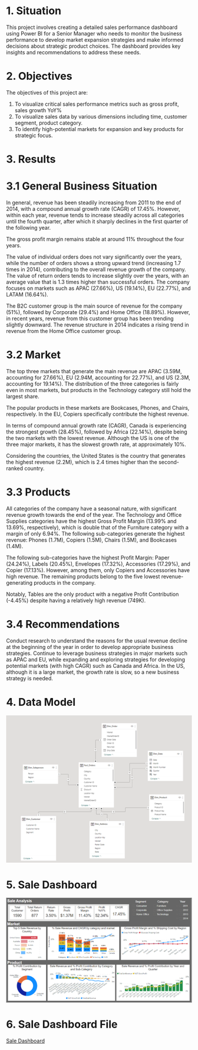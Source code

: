 # 1. Situation
This project involves creating a detailed sales performance dashboard using Power BI for a Senior Manager who needs to monitor the business performance to develop market expansion strategies and make informed decisions about strategic product choices. The dashboard provides key insights and recommendations to address these needs.

# 2. Objectives
The objectives of this project are:

1. To visualize critical sales performance metrics such as gross profit, sales growth YoY%
2. To visualize sales data by various dimensions including time, customer segment, product category.
3. To identify high-potential markets for expansion and key products for strategic focus.

# 3. Results
# 3.1 General Business Situation

In general, revenue has been steadily increasing from 2011 to the end of 2014, with a compound annual growth rate (CAGR) of 17.45%. However, within each year, revenue tends to increase steadily across all categories until the fourth quarter, after which it sharply declines in the first quarter of the following year.

The gross profit margin remains stable at around 11% throughout the four years.

The value of individual orders does not vary significantly over the years, while the number of orders shows a strong upward trend (increasing 1.7 times in 2014), contributing to the overall revenue growth of the company. The value of return orders tends to increase slightly over the years, with an average value that is 1.3 times higher than successful orders. The company focuses on markets such as APAC (27.66%), US (19.14%), EU (22.77%), and LATAM (16.64%).

The B2C customer group is the main source of revenue for the company (51%), followed by Corporate (29.4%) and Home Office (18.89%). However, in recent years, revenue from this customer group has been trending slightly downward. The revenue structure in 2014 indicates a rising trend in revenue from the Home Office customer group.

# 3.2 Market

The top three markets that generate the main revenue are APAC (3.59M, accounting for 27.66%), EU (2.94M, accounting for 22.77%), and US (2.3M, accounting for 19.14%). The distribution of the three categories is fairly even in most markets, but products in the Technology category still hold the largest share.

The popular products in these markets are Bookcases, Phones, and Chairs, respectively. In the EU, Copiers specifically contribute the highest revenue.

In terms of compound annual growth rate (CAGR), Canada is experiencing the strongest growth (28.45%), followed by Africa (22.14%), despite being the two markets with the lowest revenue. Although the US is one of the three major markets, it has the slowest growth rate, at approximately 10%.

Considering the countries, the United States is the country that generates the highest revenue (2.2M), which is 2.4 times higher than the second-ranked country.

# 3.3 Products

All categories of the company have a seasonal nature, with significant revenue growth towards the end of the year. The Technology and Office Supplies categories have the highest Gross Profit Margin (13.99% and 13.69%, respectively), which is double that of the Furniture category with a margin of only 6.94%. The following sub-categories generate the highest revenue: Phones (1.7M), Copiers (1.5M), Chairs (1.5M), and Bookcases (1.4M).

The following sub-categories have the highest Profit Margin: Paper (24.24%), Labels (20.45%), Envelopes (17.32%), Accessories (17.29%), and Copier (17.13%). However, among them, only Copiers and Accessories have high revenue. The remaining products belong to the five lowest revenue-generating products in the company.

Notably, Tables are the only product with a negative Profit Contribution (-4.45%) despite having a relatively high revenue (749K).

# 3.4 Recommendations
Conduct research to understand the reasons for the usual revenue decline at the beginning of the year in order to develop appropriate business strategies.
Continue to leverage business strategies in major markets such as APAC and EU, while expanding and exploring strategies for developing potential markets (with high CAGR) such as Canada and Africa. In the US, although it is a large market, the growth rate is slow, so a new business strategy is needed.

# 4. Data Model
<p align="center"> 
<img src="https://github.com/AnhDuyVu/Business-Case-Analysis/blob/main/PowerBI/Data%20Model.png"
</p>

# 5. Sale Dashboard
<p align="center"> 
<img src="https://github.com/AnhDuyVu/Business-Case-Analysis/blob/main/PowerBI/Sale%20Dashboard.png"
</p>

# 6. Sale Dashboard File
[Sale Dashboard](https://github.com/AnhDuyVu/Business-Case-Analysis/blob/main/PowerBI/Sale%20Dashboard.pbix)

